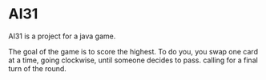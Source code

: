 # AI31
AI31 is a project for a java game.

The goal of the game is to score the highest. To do you, you swap one card at a time, going clockwise, until someone decides to pass. calling for a final turn of the round.
